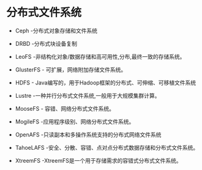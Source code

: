# 分布式文件系统

- Ceph -分布式对象存储和文件系统

- DRBD -分布式块设备复制

- LeoFS -非结构化对象/数据存储和高可用性,分布,最终一致的存储系统。

- GlusterFS - 可扩展，网络附加存储文件系统。

- HDFS - Java编写的，用于Hadoop框架的分布式、可伸缩、可移植文件系统

- Lustre -一种并行分布式文件系统,一般用于大规模集群计算。

- MooseFS - 容错、网络分布式文件系统。

- MogileFS -应用程序级别、网络分布式文件系统。

- OpenAFS -只读副本和多操作系统支持的分布式网络文件系统

- TahoeLAFS -安全、分散、容错、点对点分布式数据存储和分布式文件系统。

- XtreemFS -XtreemFS是一个用于存储需求的容错式分布式文件系统。
